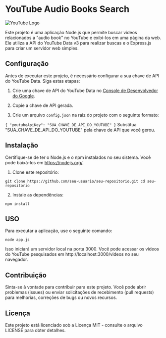 # YouTube Audio Books Search

![YouTube Logo](https://www.gstatic.com/youtube/img/branding/youtubelogo/svg/youtubelogo.svg)

Este projeto é uma aplicação Node.js que permite buscar vídeos relacionados a "audio book" no YouTube e exibi-los em uma página da web. Ele utiliza a API do YouTube Data v3 para realizar buscas e o Express.js para criar um servidor web simples.

## Configuração

Antes de executar este projeto, é necessário configurar a sua chave de API do YouTube Data. Siga estas etapas:

1. Crie uma chave de API do YouTube Data no [Console de Desenvolvedor do Google](https://console.developers.google.com/).

2. Copie a chave de API gerada.

3. Crie um arquivo `config.json` na raiz do projeto com o seguinte formato:

`
{
  "youtubeApiKey": "SUA_CHAVE_DE_API_DO_YOUTUBE"
}
`
Substitua "SUA_CHAVE_DE_API_DO_YOUTUBE" pela chave de API que você gerou.

## Instalação

Certifique-se de ter o Node.js e o npm instalados no seu sistema. Você pode baixá-los em https://nodejs.org/.


1. Clone este repositório:

`git clone https://github.com/seu-usuario/seu-repositorio.git
cd seu-repositorio`

2. Instale as dependências:

`npm install`

## USO

Para executar a aplicação, use o seguinte comando:

`node app.js`

Isso iniciará um servidor local na porta 3000. Você pode acessar os vídeos do YouTube pesquisados em http://localhost:3000/videos no seu navegador.


## Contribuição

Sinta-se à vontade para contribuir para este projeto. Você pode abrir problemas (issues) ou enviar solicitações de recebimento (pull requests) para melhorias, correções de bugs ou novos recursos.

## Licença

Este projeto está licenciado sob a Licença MIT - consulte o arquivo LICENSE para obter detalhes.